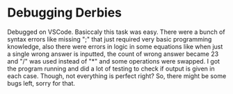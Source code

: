 # Debugging Derbies

Debugged on VSCode.
Basiccaly this task was easy. There were a bunch of syntax errors like missing ";" that just required very basic programming knowledge, also there were errors in logic in some equations like when just a single wrong answer is inputted, the count of wrong answer became 23 and "/" was used instead of "*" and some operations were swapped. I got the program running and did a lot of testing to check if output is given in each case. Though, not everything is perfect right? So, there might be some bugs left, sorry for that.
